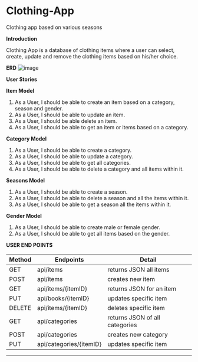 # Clothing-App

Clothing app based on various seasons

**Introduction**

Clothing App is a database of clothing items where a user can select, create, update and remove the clothing items based
on his/her choice.

**ERD**
![image](https://user-images.githubusercontent.com/94148009/148087537-bbdbe690-b8e9-4ab9-96be-272948c2afd5.png)


**User Stories**

**Item Model**

1. As a User, I should be able to create an item based on a category, season and gender.
2. As a User, I should be able to update an item.
3. As a User, I should be able delete an item.
4. As a User, I should be able to get an item or items based on a category.

**Category Model**

1. As a User, I should be able to create a category.
2. As a User, I should be able to update a category.
3. As a User, I should be able to get all categories.
4. As a User, I should be able to delete a category and all items within it.

**Seasons Model**

1. As a User, I should be able to create a season.
2. As a User, I should be able to delete a season and all the items within it.
3. As a User, I should be able to get a season all the items within it.

**Gender Model**

1. As a User, I should be able to create male or female gender.
2. As a User, I should be able to get all items based on the gender.



**USER END POINTS**

|     Method    |   Endpoints                   | Detail                           |
| ------------- | ----------------------        |--------------------------------- | 
|       GET     | api/items                     | returns JSON all items           |
|       POST    | api/items              | creates new item                 |
|       GET     | api/items/{itemID}     | returns JSON for an item         |
|       PUT     | api/books/{itemID}     | updates specific item            |
|      DELETE   | api/items/{itemID}     | deletes specific item            |
|       GET     | api/categories         | returns JSON of all categories   |	
|      POST     | api/categories         | creates new category             |
|      PUT      | api/categories/{itemID}   | updates specific item            |		
******
